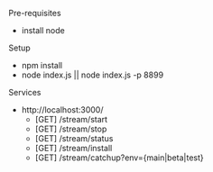 Pre-requisites
- install node


Setup
- npm install
- node index.js || node index.js -p 8899

Services
- http://localhost:3000/
	- [GET]	/stream/start
	- [GET]	/stream/stop
	- [GET]	/stream/status
	- [GET]	/stream/install
	- [GET]	/stream/catchup?env={main|beta|test}
